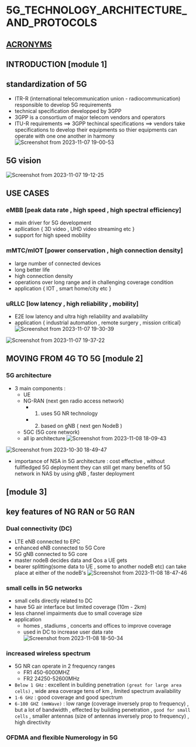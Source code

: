 # 5G_TECHNOLOGY_ARCHITECTURE_AND_PROTOCOLS

## [ACRONYMS](ACRONYMS.md)

## INTRODUCTION [module 1]

## standardization of 5G 
- ITR-R (international telecommunication union - radiocommunication) responsible to develop 5G requirements
- technical specification developped by 3GPP
- 3GPP is a consortium of major telecom vendors and operators
- ITU-R requirements ==> 3GPP techincal specifications ==> vendors take specifications to develop their equipments so thier equipments can operate with one one another in harmony 
![Screenshot from 2023-11-07 19-00-53](https://github.com/KRIISHSHARMA/5G_TECHNOLOGY_ARCHITECTURE_AND_PROTOCOLS/assets/86760658/047e77e4-13fe-4e48-b2eb-f4547c6ba7a0)

## 5G vision 
![Screenshot from 2023-11-07 19-12-25](https://github.com/KRIISHSHARMA/5G_TECHNOLOGY_ARCHITECTURE_AND_PROTOCOLS/assets/86760658/5f796bd2-5373-4c44-98cd-2a2d810a9318)

## USE CASES 
### eMBB [peak data rate , high speed , high spectral efficiency] 
- main driver for 5G development
- apllication { 3D video , UHD video streaming etc }
- support for high speed mobility

### mMTC/mIOT [power conservation , high connection density]
- large number of connected devices
- long better life
- high connection density
- operations over long range and in challenging coverage condition 
- application { IOT , smart home/city etc }

### uRLLC [low latency , high reliability , mobility]
- E2E low latency and ultra high reliability and availability
- application { industrial automation , remote surgery , mission critical}
![Screenshot from 2023-11-07 19-30-39](https://github.com/KRIISHSHARMA/5G_TECHNOLOGY_ARCHITECTURE_AND_PROTOCOLS/assets/86760658/62def002-da9b-47f1-bd5a-1a165da087d6)

![Screenshot from 2023-11-07 19-37-22](https://github.com/KRIISHSHARMA/5G_TECHNOLOGY_ARCHITECTURE_AND_PROTOCOLS/assets/86760658/a64d9f7b-3f8e-47ef-97b2-4ae868b72d86)

## MOVING FROM 4G TO 5G [module 2]

### 5G architecture 
- 3 main components :
  - UE
  - NG-RAN (next gen radio access network)
    - 1. uses 5G NR technology
    - 2. based on gNB ( next gen NodeB )
  - 5GC (5G core network)
  - all ip architecture 
![Screenshot from 2023-11-08 18-09-43](https://github.com/KRIISHSHARMA/5G_TECHNOLOGY_ARCHITECTURE_AND_PROTOCOLS/assets/86760658/edf37f98-4f6a-4c1b-bb61-44021185ac60)

![Screenshot from 2023-10-30 18-49-47](https://github.com/KRIISHSHARMA/5G/assets/86760658/2753b533-1b8f-49d5-9cfd-84b547e90f76)

- importance of NSA in 5G architecture : cost effective , without fullfledged 5G deployment they can still get many benefits of 5G network in NAS by using gNB , faster deployment

## [module 3]
## key features of NG RAN or 5G RAN
### Dual connectivity (DC)
- LTE  eNB connected to EPC
- enhanced eNB connected to 5G Core
- 5G gNB connected to 5G core
- master nodeB decides data and Qos a UE gets
- bearer splitting(some data to UE , some to another nodeB etc)  can take place at either of the nodeB's
 ![Screenshot from 2023-11-08 18-47-46](https://github.com/KRIISHSHARMA/5G_TECHNOLOGY_ARCHITECTURE_AND_PROTOCOLS/assets/86760658/e313a7de-52e3-474c-9aca-67f38f7b9b14)

### small cells in 5G networks
- small cells directly related to DC
- have 5G air interface but limited coverage (10m - 2km)
- less channel impairments due to small coverage size 
- application
  - homes , stadiums , concerts and offices  to improve coverage
  - used in DC to increase user data rate
![Screenshot from 2023-11-08 18-50-34](https://github.com/KRIISHSHARMA/5G_TECHNOLOGY_ARCHITECTURE_AND_PROTOCOLS/assets/86760658/31f4c3c0-4e72-447d-8e88-e4f11910f6b5)
 
### increased wireless spectrum 
- 5G NR can operate in 2 frequency ranges
  - FR1 450-6000MHZ
  - FR2 24250-52600MHz
- `Below 1 GHz` : excellent in building penetration `(great for large area cells)` , wide area coverage tens of km , limited spectrum availability 
- `1-6 GHz` : good coverage and good spectrum
- `6-100 GHZ (mmWave)` : low range (coverage inversely prop to frequency) , but a lot of bandwidth , effected by building penetration , `good for small cells` , smaller antennas (size of antennas inversely prop to frequency) , high directivity 

### OFDMA and flexible Numerology in 5G  


























































